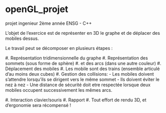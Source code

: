 # openGL_projet
projet ingenieur 2ème année ENSG -  C++ 

L’objet de l’exercice est de représenter en 3D le graphe et de déplacer des mobiles dessus.

Le travail peut se décomposer en plusieurs étapes :

#. Représentation tridimensionnelle du graphe
#. Représentation des sommets (sous forme de sphère)
#. et des arcs (dans une autre couleur)
#. Déplacement des mobiles
#. Les mobile sont des trains (ensemble articulé d’au moins deux cubes)
#. Gestion des collisions:
    - Les mobiles doivent s’attendre lorsqu’ils se dirigent vers le même sommet
    - Ils doivent éviter le nez à nez
    - Une distance de sécurité doit etre respectée lorsque deux mobiles occupent successivement les
      mêmes arcs.

#. Interaction clavier/souris
#. Rapport
#. Tout effort de rendu 3D, et d’ergonomie sera récompensé !
